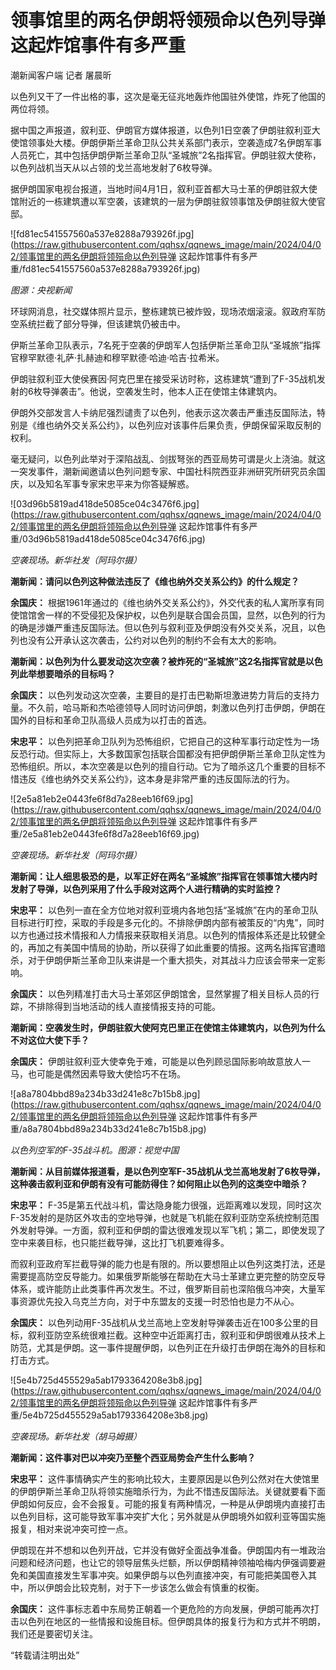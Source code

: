 # 领事馆里的两名伊朗将领殒命以色列导弹 这起炸馆事件有多严重

潮新闻客户端 记者 屠晨昕

以色列又干了一件出格的事，这次是毫无征兆地轰炸他国驻外使馆，炸死了他国的两位将领。

据中国之声报道，叙利亚、伊朗官方媒体报道，以色列1日空袭了伊朗驻叙利亚大使馆领事处大楼。伊朗伊斯兰革命卫队公共关系部门表示，空袭造成7名伊朗军事人员死亡，其中包括伊朗伊斯兰革命卫队“圣城旅”2名指挥官。伊朗驻叙大使称，以色列战机当天从以占领的戈兰高地发射了6枚导弹。

据伊朗国家电视台报道，当地时间4月1日，叙利亚首都大马士革的伊朗驻叙大使馆附近的一栋建筑遭以军空袭，该建筑的一层为伊朗驻叙领事馆及伊朗驻叙大使官邸。

![fd81ec541557560a537e8288a793926f.jpg](https://raw.githubusercontent.com/qqhsx/qqnews_image/main/2024/04/02/领事馆里的两名伊朗将领殒命以色列导弹 这起炸馆事件有多严重/fd81ec541557560a537e8288a793926f.jpg)

 _图源：央视新闻_

环球网消息，社交媒体照片显示，整栋建筑已被炸毁，现场浓烟滚滚。叙政府军防空系统拦截了部分导弹，但该建筑仍被击中。

伊斯兰革命卫队表示，7名死于空袭的伊朗军人包括伊斯兰革命卫队“圣城旅”指挥官穆罕默德·礼萨·扎赫迪和穆罕默德·哈迪·哈吉·拉希米。

伊朗驻叙利亚大使侯赛因·阿克巴里在接受采访时称，这栋建筑“遭到了F-35战机发射的6枚导弹袭击”。他说，空袭发生时，他本人正在使馆主体建筑内。

伊朗外交部发言人卡纳尼强烈谴责了以色列，他表示这次袭击严重违反国际法，特别是《维也纳外交关系公约》，以色列应对该事件后果负责，伊朗保留采取反制的权利。

毫无疑问，以色列此举对于深陷战乱、剑拔弩张的西亚局势可谓是火上浇油。就这一突发事件，潮新闻邀请以色列问题专家、中国社科院西亚非洲研究所研究员余国庆，以及知名军事专家宋忠平来为你答疑解惑。

![03d96b5819ad418de5085ce04c3476f6.jpg](https://raw.githubusercontent.com/qqhsx/qqnews_image/main/2024/04/02/领事馆里的两名伊朗将领殒命以色列导弹 这起炸馆事件有多严重/03d96b5819ad418de5085ce04c3476f6.jpg)

 _空袭现场。新华社发（阿玛尔摄）_

**潮新闻：请问以色列这种做法违反了《维也纳外交关系公约》的什么规定？**

**余国庆：**
根据1961年通过的《维也纳外交关系公约》，外交代表的私人寓所享有同使馆馆舍一样的不受侵犯及保护权，以色列是联合国会员国，显然，以色列的行为的确是涉嫌严重违反国际法。但以色列与叙利亚及伊朗没有外交关系，况且，以色列也没有公开承认这次袭击，公约对以色列的制约不会有太大的影响。

**潮新闻：以色列为什么要发动这次空袭？被炸死的“圣城旅”这2名指挥官就是以色列此举想要暗杀的目标吗？**

**余国庆：**
以色列发动这次空袭，主要目的是打击巴勒斯坦激进势力背后的支持力量。不久前，哈马斯和杰哈德领导人同时访问伊朗，刺激以色列打击伊朗，伊朗在国外的目标和革命卫队高级人员成为以打击的首选。

**宋忠平：**
以色列把革命卫队列为恐怖组织，它把自己的这种军事行动定性为一场反恐行动。但实际上，大多数国家包括联合国都没有把伊朗伊斯兰革命卫队定性为恐怖组织。所以，本次空袭是以色列的擅自行动。它为了暗杀这几个重要的目标不惜违反《维也纳外交关系公约》，这本身是非常严重的违反国际法的行为。

![2e5a81eb2e0443fe6f8d7a28eeb16f69.jpg](https://raw.githubusercontent.com/qqhsx/qqnews_image/main/2024/04/02/领事馆里的两名伊朗将领殒命以色列导弹 这起炸馆事件有多严重/2e5a81eb2e0443fe6f8d7a28eeb16f69.jpg)

_空袭现场。新华社发（阿玛尔摄）_

**潮新闻：让人细思极恐的是，以军正好在两名“圣城旅”指挥官在领事馆大楼内时发射了导弹，以色列采用了什么手段对这两个人进行精确的实时监控？**

**宋忠平：**
以色列一直在全方位地对叙利亚境内各地包括“圣城旅”在内的革命卫队目标进行盯控，采取的手段是多元化的。不排除伊朗内部有被策反的“内鬼”，同时以方也通过技术情报和人力情报来获取相关消息。以色列的情报体系还是比较健全的，再加之有美国中情局的协助，所以获得了如此重要的情报。这两名指挥官遭暗杀，对于伊朗伊斯兰革命卫队来讲是一个重大损失，对其战斗力应该会带来一定影响。

**余国庆：** 以色列精准打击大马士革郊区伊朗馆舍，显然掌握了相关目标人员的行踪，不排除得到当地活动的线人直接情报支持的可能。

**潮新闻：空袭发生时，伊朗驻叙大使阿克巴里正在使馆主体建筑内，以色列为什么不对这位大使下手？**

**余国庆：** 伊朗驻叙利亚大使幸免于难，可能是以色列顾忌国际影响故意放人一马，也可能是偶然因素导致大使恰巧不在场。

![a8a7804bbd89a234b33d241e8c7b15b8.jpg](https://raw.githubusercontent.com/qqhsx/qqnews_image/main/2024/04/02/领事馆里的两名伊朗将领殒命以色列导弹 这起炸馆事件有多严重/a8a7804bbd89a234b33d241e8c7b15b8.jpg)

_以色列空军的F-35战斗机。图源：视觉中国_

**潮新闻：从目前媒体报道看，是以色列空军F-35战机从戈兰高地发射了6枚导弹，这种袭击叙利亚和伊朗有没有可能防得住？如何阻止以色列的这类空中暗杀？**

**宋忠平：**
F-35是第五代战斗机，雷达隐身能力很强，远距离难以发现，同时这次F-35发射的是防区外攻击的空地导弹，也就是飞机能在叙利亚防空系统控制范围外发射导弹。一方面，叙利亚和伊朗的雷达很难发现以军飞机；第二，即使发现了空中来袭目标，也只能拦截导弹，这比打飞机要难得多。

而叙利亚政府军拦截导弹的能力也是有限的。所以要想阻止以色列这类打法，还是需要提高防空反导能力。如果俄罗斯能够在帮助在大马士革建立更完整的防空反导体系，或许能防止此类事件再次发生。不过，俄罗斯目前也深陷俄乌冲突，大量军事资源优先投入乌克兰方向，对于中东盟友的支援一时恐怕也是力不从心。

**余国庆：**
以色列动用F-35战机从戈兰高地上空发射导弹袭击近在100多公里的目标，叙利亚防空系统很难拦截。这种空中近距离打击，叙利亚和伊朗很难从技术上防范，尤其是伊朗。这一事件提醒伊朗，以色列正在升级打击伊朗在海外的目标和打击方式。

![5e4b725d455529a5ab1793364208e3b8.jpg](https://raw.githubusercontent.com/qqhsx/qqnews_image/main/2024/04/02/领事馆里的两名伊朗将领殒命以色列导弹 这起炸馆事件有多严重/5e4b725d455529a5ab1793364208e3b8.jpg)

_空袭现场。新华社发（胡马姆摄）_

**潮新闻：这件事对巴以冲突乃至整个西亚局势会产生什么影响？**

**宋忠平：**
这件事情确实产生的影响比较大，主要原因是以色列公然对在大使馆里的伊朗伊斯兰革命卫队将领实施暗杀行为，为此不惜违反国际法。关键就要看下面伊朗如何反应，会不会报复。可能的报复有两种情况，一种是从伊朗境内直接打击以色列目标，这可能导致军事冲突扩大化；另外就是从伊朗境外如叙利亚等国实施报复，相对来说冲突可控一点。

伊朗现在并不想和以色列开战，它并没有做好全面战争准备。伊朗国内有一堆政治问题和经济问题，也让它的领导层焦头烂额，所以伊朗精神领袖哈梅内伊强调要避免和美国直接发生军事冲突。如果伊朗与以色列直接冲突，有可能把美国卷入其中，所以伊朗会比较克制，对于下一步该怎么做会有慎重的权衡。

**余国庆：**
这件事标志着中东局势正朝着一个更危险的方向发展，伊朗可能再次打击以色列在地区的一些情报和设施目标。但伊朗具体的报复行为和方式并不明朗，我们还是要密切关注。

“转载请注明出处”

